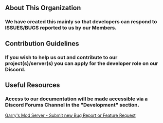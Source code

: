 ## About This Organization
### We have created this mainly so that developers can respond to ISSUES/BUGS reported to us by our Members.

## Contribution Guidelines
### If you wish to help us out and contribute to our project(s)/server(s) you can apply for the developer role on our Discord.

## Useful Resources
### Access to our documentation will be made accessible via a Discord Forums Channel in the "Development" section.

[Garry's Mod Server - Submit new Bug Report or Feature Request](https://github.com/TitaniumRP/gmod_issues/issues/new/choose)
